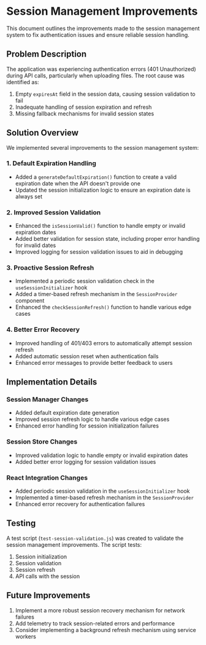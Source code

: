 # Session Management Improvements

This document outlines the improvements made to the session management system to fix authentication issues and ensure reliable session handling.

## Problem Description

The application was experiencing authentication errors (401 Unauthorized) during API calls, particularly when uploading files. The root cause was identified as:

1. Empty `expiresAt` field in the session data, causing session validation to fail
2. Inadequate handling of session expiration and refresh
3. Missing fallback mechanisms for invalid session states

## Solution Overview

We implemented several improvements to the session management system:

### 1. Default Expiration Handling

- Added a `generateDefaultExpiration()` function to create a valid expiration date when the API doesn't provide one
- Updated the session initialization logic to ensure an expiration date is always set

### 2. Improved Session Validation

- Enhanced the `isSessionValid()` function to handle empty or invalid expiration dates
- Added better validation for session state, including proper error handling for invalid dates
- Improved logging for session validation issues to aid in debugging

### 3. Proactive Session Refresh

- Implemented a periodic session validation check in the `useSessionInitializer` hook
- Added a timer-based refresh mechanism in the `SessionProvider` component
- Enhanced the `checkSessionRefresh()` function to handle various edge cases

### 4. Better Error Recovery

- Improved handling of 401/403 errors to automatically attempt session refresh
- Added automatic session reset when authentication fails
- Enhanced error messages to provide better feedback to users

## Implementation Details

### Session Manager Changes

- Added default expiration date generation
- Improved session refresh logic to handle various edge cases
- Enhanced error handling for session initialization failures

### Session Store Changes

- Improved validation logic to handle empty or invalid expiration dates
- Added better error logging for session validation issues

### React Integration Changes

- Added periodic session validation in the `useSessionInitializer` hook
- Implemented a timer-based refresh mechanism in the `SessionProvider`
- Enhanced error recovery for authentication failures

## Testing

A test script (`test-session-validation.js`) was created to validate the session management improvements. The script tests:

1. Session initialization
2. Session validation
3. Session refresh
4. API calls with the session

## Future Improvements

1. Implement a more robust session recovery mechanism for network failures
2. Add telemetry to track session-related errors and performance
3. Consider implementing a background refresh mechanism using service workers 